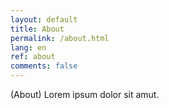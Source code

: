 ```yaml
---
layout: default
title: About
permalink: /about.html
lang: en
ref: about
comments: false
---
```

(About) Lorem ipsum dolor sit amut.
